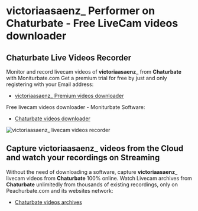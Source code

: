 # victoriaasaenz_ Performer on Chaturbate - Free LiveCam videos downloader

## Chaturbate Live Videos Recorder

Monitor and record livecam videos of **victoriaasaenz_** from **Chaturbate** with Moniturbate.com
Get a premium trial for free by just and only registering with your Email address:
* [victoriaasaenz_ Premium videos downloader](https://moniturbate.com/request-demo-licence-key.html)

Free livecam videos downloader - Moniturbate Software:
* [Chaturbate videos downloader](https://moniturbate.com/moniturbate-download-software.html)

![victoriaasaenz_ livecam videos recorder](https://peachurnet.com/templates/moniturbate-software.png)


## Capture victoriaasaenz_ videos from the Cloud and watch your recordings on Streaming

Without the need of downloading a software, capture **victoriaasaenz_** livecam videos from **Chaturbate** 100% online.
Watch Livecam archives from **Chaturbate** unlimitedly from thousands of existing recordings, only on Peachurbate.com and its websites network:
* [Chaturbate videos archives](https://peachurnet.com/)